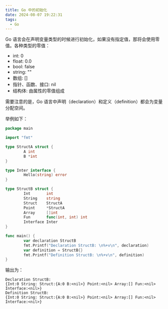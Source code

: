 ```yaml
---
title: Go 中的初始化
date: 2024-08-07 19:22:31
tags:
  - Go
---
```


Go 语言会在声明变量类型的时候进行初始化，如果没有指定值，那将会使用零值。各种类型的零值：

- int: 0
- float: 0.0
- bool: false
- string: ""
- 数组: []
- 指针、函数、接口: nil
- 结构体: 由属性的零值组成

需要注意的是，Go 语言中声明（declaration）和定义（definition）都会为变量分配空间。

举例如下：

```go
package main

import "fmt"

type StructA struct {
        A int
        B *int
}

type Inter interface {
        Hello(string) error
}

type StructB struct {
        Int       int
        String    string
        Struct    StructA
        Point     *StructA
        Array     []int
        Fun       func(int, int) int
        Interface Inter
}

func main() {
        var declaration StructB
        fmt.Printf("Declaration StructB: \n%+v\n", declaration)
        var definition = StructB{}
        fmt.Printf("Definition StructB: \n%+v\n", definition)
}
```

输出为：

```
Declaration StructB:
{Int:0 String: Struct:{A:0 B:<nil>} Point:<nil> Array:[] Fun:<nil> Interface:<nil>}
Definition StructB:
{Int:0 String: Struct:{A:0 B:<nil>} Point:<nil> Array:[] Fun:<nil> Interface:<nil>}
```

